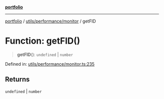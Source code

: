 [**portfolio**](../../../../README.md)

***

[portfolio](../../../../modules.md) / [utils/performance/monitor](../README.md) / getFID

# Function: getFID()

> **getFID**(): `undefined` \| `number`

Defined in: [utils/performance/monitor.ts:235](https://github.com/tnorlund/Portfolio/blob/18129c78c9b772b8920f88cabfe15049218a9464/portfolio/utils/performance/monitor.ts#L235)

## Returns

`undefined` \| `number`
